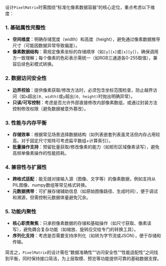 设计`PixelMatrix`时需围绕“标准化像素数据容器”的核心定位，重点考虑以下维度：

### 1. 基础属性完整性
- **空间维度**：明确存储宽度（width）和高度（height），避免通过像素数据推导尺寸（可能因数据异常导致偏差）。
- **像素数据结构**：需规定像素坐标的存储顺序（如`[y][x]`或`[x][y]`），确保调用方一致理解；每个像素的色彩表示需统一（如RGB三通道各0-255取值），兼容后续色彩模式转换。


### 2. 数据访问安全性
- **边界校验**：提供像素获取/修改方法时，必须包含坐标范围检查，防止越界访问（如`x`超出`[0, width)`或`y`超出`[0, height)`时抛出明确异常）。
- **只读/可写控制**：考虑是否允许外部直接修改内部像素数组，或通过封装方法控制修改权限（避免数据被意外篡改）。


### 3. 性能与内存平衡
- **存储效率**：根据常见场景选择数据结构（如列表嵌套列表虽灵活但内存占用较高，对于固定尺寸矩阵可考虑扁平数组+计算索引）。
- **批量操作支持**：预留批量获取/修改像素的能力（如矩形区域像素读写），避免高频单像素操作的性能损耗。


### 4. 兼容性与扩展性
- **跨格式适配**：能无缝对接输入源（图像、文字等）的像素数据，例如支持从PIL图像、numpy数组等常见格式转换。
- **元数据携带**：可扩展存储辅助信息（如原始图像路径、生成时间），便于调试和溯源，但需控制元数据体量避免冗余。


### 5. 功能内聚性
- **核心职责聚焦**：只承担像素数据的存储和基础操作（如尺寸获取、像素读写），避免耦合复杂功能（如缩放、旋转应交给专门的转换工具）。
- **序列化支持**：考虑是否需要支持序列化（如转为字节流或JSON），便于存储和传输。


简言之，`PixelMatrix`的设计需在“数据准确性”“访问安全性”“性能适配性”之间找到平衡，同时保持接口简洁，为上层取模、预览等功能提供可靠的基础数据支撑。